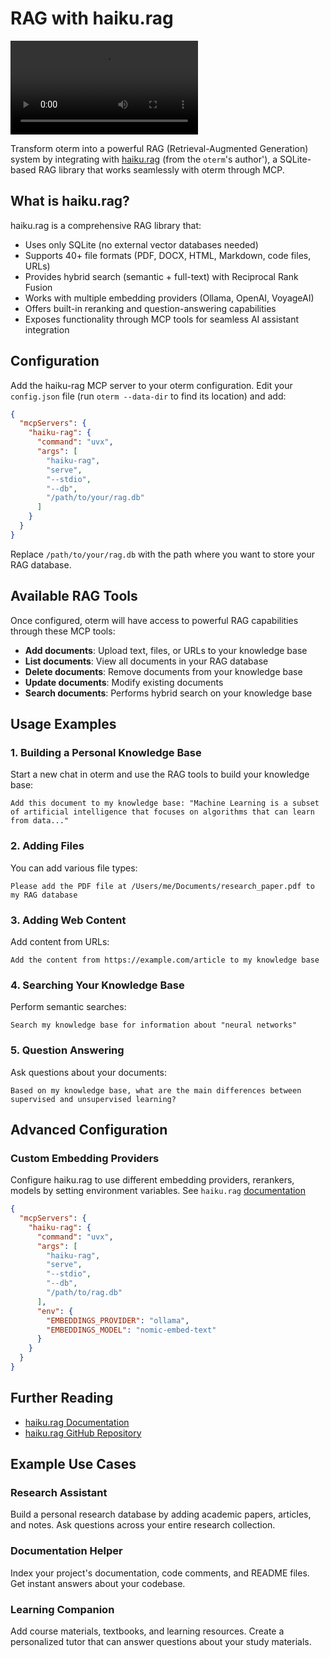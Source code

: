 # RAG with haiku.rag

<!-- ![Splash](img/haiku-rag-demo.gif) -->

<video controls>
<source  src="../img/haiku-rag-demo.mp4" type="video/mp4">
</video>

Transform oterm into a powerful RAG (Retrieval-Augmented Generation) system by integrating with [haiku.rag](https://github.com/ggozad/haiku.rag) (from the `oterm`'s author'), a SQLite-based RAG library that works seamlessly with oterm through MCP.

## What is haiku.rag?

haiku.rag is a comprehensive RAG library that:

- Uses only SQLite (no external vector databases needed)
- Supports 40+ file formats (PDF, DOCX, HTML, Markdown, code files, URLs)
- Provides hybrid search (semantic + full-text) with Reciprocal Rank Fusion
- Works with multiple embedding providers (Ollama, OpenAI, VoyageAI)
- Offers built-in reranking and question-answering capabilities
- Exposes functionality through MCP tools for seamless AI assistant integration

## Configuration

Add the haiku-rag MCP server to your oterm configuration. Edit your `config.json` file (run `oterm --data-dir` to find its location) and add:

```json
{
  "mcpServers": {
    "haiku-rag": {
      "command": "uvx",
      "args": [
        "haiku-rag",
        "serve",
        "--stdio",
        "--db",
        "/path/to/your/rag.db"
      ]
    }
  }
}
```

Replace `/path/to/your/rag.db` with the path where you want to store your RAG database.

## Available RAG Tools

Once configured, oterm will have access to powerful RAG capabilities through these MCP tools:

- **Add documents**: Upload text, files, or URLs to your knowledge base
- **List documents**: View all documents in your RAG database
- **Delete documents**: Remove documents from your knowledge base
- **Update documents**: Modify existing documents
- **Search documents**: Performs hybrid search on your knowledge base

## Usage Examples

### 1. Building a Personal Knowledge Base

Start a new chat in oterm and use the RAG tools to build your knowledge base:

```
Add this document to my knowledge base: "Machine Learning is a subset of artificial intelligence that focuses on algorithms that can learn from data..."
```

### 2. Adding Files

You can add various file types:

```
Please add the PDF file at /Users/me/Documents/research_paper.pdf to my RAG database
```

### 3. Adding Web Content

Add content from URLs:

```
Add the content from https://example.com/article to my knowledge base
```

### 4. Searching Your Knowledge Base

Perform semantic searches:

```
Search my knowledge base for information about "neural networks"
```

### 5. Question Answering

Ask questions about your documents:

```
Based on my knowledge base, what are the main differences between supervised and unsupervised learning?
```


## Advanced Configuration

### Custom Embedding Providers

Configure haiku.rag to use different embedding providers, rerankers, models by setting environment variables.
See `haiku.rag` [documentation](https://ggozad.github.io/haiku.rag/configuration/)

```json
{
  "mcpServers": {
    "haiku-rag": {
      "command": "uvx",
      "args": [
        "haiku-rag",
        "serve",
        "--stdio",
        "--db",
        "/path/to/rag.db"
      ],
      "env": {
        "EMBEDDINGS_PROVIDER": "ollama",
        "EMBEDDINGS_MODEL": "nomic-embed-text"
      }
    }
  }
}
```

## Further Reading

- [haiku.rag Documentation](https://ggozad.github.io/haiku.rag/)
- [haiku.rag GitHub Repository](https://github.com/ggozad/haiku.rag)

## Example Use Cases

### Research Assistant
Build a personal research database by adding academic papers, articles, and notes. Ask questions across your entire research collection.

### Documentation Helper
Index your project's documentation, code comments, and README files. Get instant answers about your codebase.

### Learning Companion
Add course materials, textbooks, and learning resources. Create a personalized tutor that can answer questions about your study materials.
